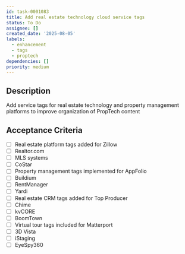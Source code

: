 ```yaml
---
id: task-0001083
title: Add real estate technology cloud service tags
status: To Do
assignee: []
created_date: '2025-08-05'
labels:
  - enhancement
  - tags
  - proptech
dependencies: []
priority: medium
---
```


## Description

Add service tags for real estate technology and property management platforms to improve organization of PropTech content

## Acceptance Criteria

- [ ] Real estate platform tags added for Zillow
- [ ] Realtor.com
- [ ] MLS systems
- [ ] CoStar
- [ ] Property management tags implemented for AppFolio
- [ ] Buildium
- [ ] RentManager
- [ ] Yardi
- [ ] Real estate CRM tags added for Top Producer
- [ ] Chime
- [ ] kvCORE
- [ ] BoomTown
- [ ] Virtual tour tags included for Matterport
- [ ] 3D Vista
- [ ] iStaging
- [ ] EyeSpy360

